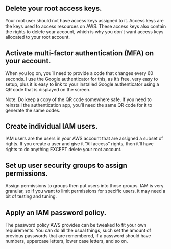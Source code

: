 ## Delete your root access keys.
Your root user should not have access keys assigned to it. Access keys are the keys used to access resources on AWS. These access keys also contain the rights to delete your account, which is why you don't want access keys allocated to your root account.

## Activate multi-factor authentication (MFA) on your account.
When you log on, you’ll need to provide a code that changes every 60 seconds. I use the Google authenticator for this, as it’s free, very easy to setup, plus it is easy to link to your installed Google authenticator using a QR code that is displayed on the screen.

Note: Do keep a copy of the QR code somewhere safe. If you need to reinstall the authentication app, you’ll need the same QR code for it to generate the same codes.

## Create individual IAM users.
IAM users are the users in your AWS account that are assigned a subset of rights. If you create a user and give it “All access” rights, then it’ll have rights to do anything EXCEPT delete your root account.

## Set up user security groups to assign permissions.
Assign permissions to groups then put users into those groups. IAM is very granular, so if you want to limit permissions for specific users, it may need a bit of testing and tuning.

## Apply an IAM password policy.
The password policy AWS provides can be tweaked to fit your own requirements. You can do all the usual things, such set the amount of previous passwords that are remembered, if a password should have numbers, uppercase letters, lower case letters, and so on.
